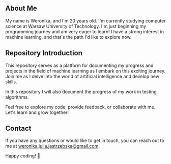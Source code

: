 ## About Me

My name is Weronika, and I'm 20 years old. I'm currently studying computer science at Warsaw University of Technology. I'm just beginning my programming journey and am very eager to learn! I have a strong interest in machine learning, and that's the path I'd like to explore now.

## Repository Introduction

This repository serves as a platform for documenting my progress and projects in the field of machine learning as I embark on this exciting journey. Join me as I delve into the world of artificial intelligence and develop new skills.

In this repository I will also document the progress of my work in testing algorithms.

Feel free to explore my code, provide feedback, or collaborate with me. Let's learn and grow together!

## Contact

If you have any questions or would like to get in touch, you can reach out to me at [weronika.julia.jastrzebska@gmail.com](mailto:weronika.julia.jastrzebska@gmail.com).

Happy coding! 🚀

